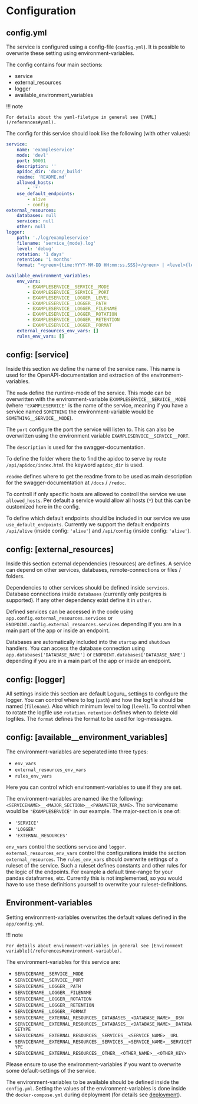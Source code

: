 # Configuration


## config.yml

The service is configured using a config-file (`config.yml`).
It is possible to overwrite these setting using environment-variables.

The config contains four main sections:

* service
* external_resources
* logger
* available_environment_variables

!!! note

    For details about the yaml-filetype in general see [YAML](/references#yaml).


The config for this service should look like the following (with other values):

```yaml
service:
    name: 'exampleservice'
    mode: 'devl'
    port: 50001
    description: ''
    apidoc_dir: 'docs/_build'
    readme: 'README.md'
    allowed_hosts:
        - '*'
    use_default_endpoints:
        - alive
        - config
external_resources:
    databases: null
    services: null
    other: null
logger:
    path: './log/exampleservice'
    filename: 'service_{mode}.log'
    level: 'debug'
    rotation: '1 days'
    retention: '1 months'
    format: "<green>{time:YYYY-MM-DD HH:mm:ss.SSS}</green> | <level>{level: <8}</level> | <cyan>{name}</cyan>:<cyan>{function}</cyan>:<cyan>{line}</cyan> [id: {extra[request_id]}] - <level>{message}</level>"

available_environment_variables:
    env_vars:
        - EXAMPLESERVICE__SERVICE__MODE
        - EXAMPLESERVICE__SERVICE__PORT
        - EXAMPLESERVICE__LOGGER__LEVEL
        - EXAMPLESERVICE__LOGGER__PATH
        - EXAMPLESERVICE__LOGGER__FILENAME
        - EXAMPLESERVICE__LOGGER__ROTATION
        - EXAMPLESERVICE__LOGGER__RETENTION
        - EXAMPLESERVICE__LOGGER__FORMAT
    external_resources_env_vars: []
    rules_env_vars: []
```


## config: [service]

Inside this section we define the name of the service `name`.
This name is used for the OpenAPI-documentation and extraction of the
environment-variables.

The `mode` define the runtime-mode of the service.
This mode can be overwritten with the environment-variable
`EXAMPLESERVICE__SERVICE__MODE` (where `'EXAMPLESERVICE'` is the name of
the service, meaning if you have a service named `SOMETHING` the
environment-variable would be `SOMETHING__SERVICE__MODE`).

The `port` configure the port the service will listen to.
This can also be overwritten using the environment variable
`EXAMPLESERVICE__SERVICE__PORT`.

The `description` is used for the swagger-documentation.

To define the folder where the to find the apidoc to serve by route
`/api/apidoc/index.html` the keyword `apidoc_dir` is used.

`readme` defines where to get the readme from to be used as main description
for the swagger-documentation at `/docs` / `/redoc`.

To controll if only specific hosts are allowed to controll the service we use
`allowed_hosts`.
Per default a service would allow all hosts (`*`) but this can be
customized here in the config.

To define which default endpoints should be included in our service we use
`use_default_endpoints`.
Currently we support the default endpoints `/api/alive` (inside config:
`'alive'`) and `/api/config` (inside config: `'alive'`).


## config: [external_resources]

Inside this section external dependencies (resources) are defines.
A service can depend on other services, databases, remote-connections or
files / folders.

Dependencies to other services should be defined inside `services`.
Database connections inside `databases` (currently only postgres is
supported).
If any other dependency exist define it in `other`.

Defined services can be accessed in the code using
`app.config.external_resources.services` or
`ENDPOINT.config.external_resources.services` depending if you are in a main
part of the app or inside an endpoint.

Databases are automatically included into the `startup` and `shutdown`
handlers.
You can access the database connection using `app.databases['DATABASE_NAME']`
or `ENDPOINT.databases['DATABASE_NAME']` depending if you are in a main part
of the app or inside an endpoint.


## config: [logger]

All settings inside this section are default Loguru_ settings to configure the
logger.
You can control where to log (`path`) and how the logfile should be named
(`filename`).
Also which minimum level to log (`level`).
To control when to rotate the logfile use `rotation`.
`retention` defines when to delete old logfiles.
The `format` defines the format to be used for log-messages.


## config: [available__environment_variables]

The environment-variables are seperated into three types:

* `env_vars`
* `external_resources_env_vars`
* `rules_env_vars`

Here you can control which environment-variables to use if they are set.

The environment-variables are named like the following:
`<SERVICENAME>__<MAJOR_SECTION>__<PARAMETER_NAME>`.
The servicename would be `'EXAMPLESERVICE'` in our example.
The major-section is one of:

* `'SERVICE'`
* `'LOGGER'`
* `'EXTERNAL_RESOURCES'`

`env_vars` control the sections `service` and `logger`.
`external_resources_env_vars` control the configurations inside the section
`external_resources`.
The `rules_env_vars` should overwrite settings of a ruleset of the service.
Such a ruleset defines constants and other rules for the logic of the
endpoints.
For example a default time-range for your pandas dataframes, etc.
Currently this is not implemented, so you would have to use these definitions
yourself to overwrite your ruleset-definitions.


## Environment-variables

Setting environment-variables overwrites the default values defined in the
`app/config.yml`.


!!! note

    For details about environment-variables in general see [Environment
    variable](/references#environment-variable).

The environment-variables for this service are:

* `SERVICENAME__SERVICE__MODE`
* `SERVICENAME__SERVICE__PORT`
* `SERVICENAME__LOGGER__PATH`
* `SERVICENAME__LOGGER__FILENAME`
* `SERVICENAME__LOGGER__ROTATION`
* `SERVICENAME__LOGGER__RETENTION`
* `SERVICENAME__LOGGER__FORMAT`
* `SERVICENAME__EXTERNAL_RESOURCES__DATABASES__<DATABASE_NAME>__DSN`
* `SERVICENAME__EXTERNAL_RESOURCES__DATABASES__<DATABASE_NAME>__DATABASETYPE`
* `SERVICENAME__EXTERNAL_RESOURCES__SERVICES__<SERVICE_NAME>__URL`
* `SERVICENAME__EXTERNAL_RESOURCES__SERVICES__<SERVICE_NAME>__SERVICETYPE`
* `SERVICENAME__EXTERNAL_RESOURCES__OTHER__<OTHER_NAME>__<OTHER_KEY>`

Please ensure to use the environment-variables if you want to overwrite some
default-settings of the service.

The environment-variables to be available should be defined inside the
`config.yml`.
Setting the values of the environment-variables is done inside the
`docker-compose.yml` during deployment (for details see
[deployment](../deployment)).
